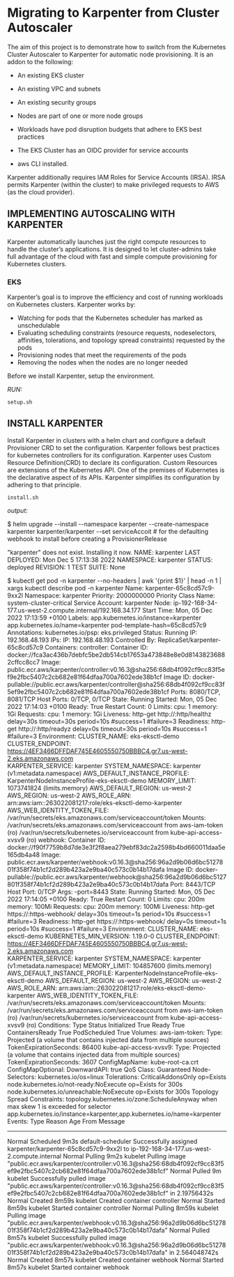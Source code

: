 # Migrating to Karpenter from Cluster Autoscaler

The aim of this project is to demonstrate how to switch from the Kubernetes Cluster Autoscaler to Karpenter for automatic node provisioning. It is an addon to the following:
- An existing EKS cluster
- An existing VPC and subnets
- An existing security groups
- Nodes are part of one or more node groups
- Workloads have pod disruption budgets that adhere to EKS best practices
- The EKS Cluster has an OIDC provider for service accounts

- aws CLI installed. 

Karpenter additionally requires IAM Roles for Service Accounts (IRSA). IRSA permits Karpenter (within the cluster) to make privileged requests to AWS (as the cloud provider).

## IMPLEMENTING AUTOSCALING WITH KARPENTER

Karpenter automatically launches just the right compute resources to handle the cluster’s applications. It is designed to let cluster-admins take full advantage of the cloud with fast and simple compute provisioning for Kubernetes clusters.

### EKS

Karpenter’s goal is to improve the efficiency and cost of running workloads on Kubernetes clusters. Karpenter works by:

- Watching for pods that the Kubernetes scheduler has marked as unschedulable
- Evaluating scheduling constraints (resource requests, nodeselectors, affinities, tolerations, and topology spread constraints) requested by the pods
- Provisioning nodes that meet the requirements of the pods
- Removing the nodes when the nodes are no longer needed

Before we install Karpenter, setup the environment.

*RUN:*

```shell
setup.sh
```

## INSTALL KARPENTER
Install Karpenter in clusters with a helm chart and configure a default Provisioner CRD to set the configuration. Karpenter follows best practices for kubernetes controllers for its configuration. Karpenter uses Custom Resource Definition(CRD) to declare its configuration. Custom Resources are extensions of the Kubernetes API. One of the premises of Kubernetes is the declarative aspect of its APIs. Karpenter simplifies its configuration by adhering to that principle.

```shell
install.sh
```

*output:*

$ helm upgrade --install --namespace karpenter --create-namespace   karpenter karpenter/karpenter   --set serviceAccoit # for the defaulting webhook to install before creating a ProvisionerRelease 

"karpenter" does not exist. Installing it now. 
NAME: karpenter
LAST DEPLOYED: Mon Dec  5 17:13:38 2022
NAMESPACE: karpenter
STATUS: deployed
REVISION: 1
TEST SUITE: None

$ kubectl get pod -n karpenter --no-headers | awk '{print $1}' | head -n 1 | xargs kubectl describe pod -n karpenter
Name:                 karpenter-65c8cd57c9-9xx2l
Namespace:            karpenter
Priority:             2000000000
Priority Class Name:  system-cluster-critical
Service Account:      karpenter
Node:                 ip-192-168-34-177.us-west-2.compute.internal/192.168.34.177
Start Time:           Mon, 05 Dec 2022 17:13:59 +0100
Labels:               app.kubernetes.io/instance=karpenter
                      app.kubernetes.io/name=karpenter
                      pod-template-hash=65c8cd57c9
Annotations:          kubernetes.io/psp: eks.privileged
Status:               Running
IP:                   192.168.48.193
IPs:
  IP:           192.168.48.193
Controlled By:  ReplicaSet/karpenter-65c8cd57c9
Containers:
  controller:
    Container ID:   docker://fca3ac436b7debfc5be2db514cb17653a473848e8e0d81438236882cffcc8cc7
    Image:          public.ecr.aws/karpenter/controller:v0.16.3@sha256:68db4f092cf9cc83f5ef9e2fbc5407c2cb682e81f64dfaa700a7602ede38b1cf
    Image ID:       docker-pullable://public.ecr.aws/karpenter/controller@sha256:68db4f092cf9cc83f5ef9e2fbc5407c2cb682e81f64dfaa700a7602ede38b1cf
    Ports:          8080/TCP, 8081/TCP
    Host Ports:     0/TCP, 0/TCP
    State:          Running
      Started:      Mon, 05 Dec 2022 17:14:03 +0100
    Ready:          True
    Restart Count:  0
    Limits:
      cpu:     1
      memory:  1Gi
    Requests:
      cpu:      1
      memory:   1Gi
    Liveness:   http-get http://:http/healthz delay=30s timeout=30s period=10s #success=1 #failure=3
    Readiness:  http-get http://:http/readyz delay=0s timeout=30s period=10s #success=1 #failure=3
    Environment:
      CLUSTER_NAME:                  eks-eksctl-demo
      CLUSTER_ENDPOINT:              https://4EF3466DFFDAF745E4605550750BBBC4.gr7.us-west-2.eks.amazonaws.com        
      KARPENTER_SERVICE:             karpenter
      SYSTEM_NAMESPACE:              karpenter (v1:metadata.namespace)
      AWS_DEFAULT_INSTANCE_PROFILE:  KarpenterNodeInstanceProfile-eks-eksctl-demo
      MEMORY_LIMIT:                  1073741824 (limits.memory)
      AWS_DEFAULT_REGION:            us-west-2
      AWS_REGION:                    us-west-2
      AWS_ROLE_ARN:                  arn:aws:iam::263022081217:role/eks-eksctl-demo-karpenter
      AWS_WEB_IDENTITY_TOKEN_FILE:   /var/run/secrets/eks.amazonaws.com/serviceaccount/token
    Mounts:
      /var/run/secrets/eks.amazonaws.com/serviceaccount from aws-iam-token (ro)
      /var/run/secrets/kubernetes.io/serviceaccount from kube-api-access-xvsv9 (ro)
  webhook:
    Container ID:  docker://f90f7759b8d7de3e3f2f8aea279ebf83dc2a2598b4bd660011daa5e165db4a48
    Image:         public.ecr.aws/karpenter/webhook:v0.16.3@sha256:96a2d9b06d6bc5127801f358f74b1cf2d289b423a2e9ba40c573c0b14b17dafa
    Image ID:      docker-pullable://public.ecr.aws/karpenter/webhook@sha256:96a2d9b06d6bc5127801f358f74b1cf2d289b423a2e9ba40c573c0b14b17dafa
    Port:          8443/TCP
    Host Port:     0/TCP
    Args:
      -port=8443
    State:          Running
      Started:      Mon, 05 Dec 2022 17:14:05 +0100
    Ready:          True
    Restart Count:  0
    Limits:
      cpu:     200m
      memory:  100Mi
    Requests:
      cpu:      200m
      memory:   100Mi
    Liveness:   http-get https://:https-webhook/ delay=30s timeout=1s period=10s #success=1 #failure=3
    Readiness:  http-get https://:https-webhook/ delay=0s timeout=1s period=10s #success=1 #failure=3
    Environment:
      CLUSTER_NAME:                  eks-eksctl-demo
      KUBERNETES_MIN_VERSION:        1.19.0-0
      CLUSTER_ENDPOINT:              https://4EF3466DFFDAF745E4605550750BBBC4.gr7.us-west-2.eks.amazonaws.com        
      KARPENTER_SERVICE:             karpenter
      SYSTEM_NAMESPACE:              karpenter (v1:metadata.namespace)
      MEMORY_LIMIT:                  104857600 (limits.memory)
      AWS_DEFAULT_INSTANCE_PROFILE:  KarpenterNodeInstanceProfile-eks-eksctl-demo
      AWS_DEFAULT_REGION:            us-west-2
      AWS_REGION:                    us-west-2
      AWS_ROLE_ARN:                  arn:aws:iam::263022081217:role/eks-eksctl-demo-karpenter
      AWS_WEB_IDENTITY_TOKEN_FILE:   /var/run/secrets/eks.amazonaws.com/serviceaccount/token
    Mounts:
      /var/run/secrets/eks.amazonaws.com/serviceaccount from aws-iam-token (ro)
      /var/run/secrets/kubernetes.io/serviceaccount from kube-api-access-xvsv9 (ro)
Conditions:
  Type              Status
  Initialized       True
  Ready             True
  ContainersReady   True
  PodScheduled      True
Volumes:
  aws-iam-token:
    Type:                    Projected (a volume that contains injected data from multiple sources)
    TokenExpirationSeconds:  86400
  kube-api-access-xvsv9:
    Type:                     Projected (a volume that contains injected data from multiple sources)
    TokenExpirationSeconds:   3607
    ConfigMapName:            kube-root-ca.crt
    ConfigMapOptional:        <nil>
    DownwardAPI:              true
QoS Class:                    Guaranteed
Node-Selectors:               kubernetes.io/os=linux
Tolerations:                  CriticalAddonsOnly op=Exists
                              node.kubernetes.io/not-ready:NoExecute op=Exists for 300s
                              node.kubernetes.io/unreachable:NoExecute op=Exists for 300s
Topology Spread Constraints:  topology.kubernetes.io/zone:ScheduleAnyway when max skew 1 is exceeded for selector app.kubernetes.io/instance=karpenter,app.kubernetes.io/name=karpenter
Events:
  Type    Reason     Age    From               Message
  ----    ------     ----   ----               -------
  Normal  Scheduled  9m3s   default-scheduler  Successfully assigned karpenter/karpenter-65c8cd57c9-9xx2l to ip-192-168-34-177.us-west-2.compute.internal
  Normal  Pulling    9m2s   kubelet            Pulling image "public.ecr.aws/karpenter/controller:v0.16.3@sha256:68db4f092cf9cc83f5ef9e2fbc5407c2cb682e81f64dfaa700a7602ede38b1cf"
  Normal  Pulled     9m     kubelet            Successfully pulled image "public.ecr.aws/karpenter/controller:v0.16.3@sha256:68db4f092cf9cc83f5ef9e2fbc5407c2cb682e81f64dfaa700a7602ede38b1cf" in 2.19756432s
  Normal  Created    8m59s  kubelet            Created container controller
  Normal  Started    8m59s  kubelet            Started container controller
  Normal  Pulling    8m59s  kubelet            Pulling image "public.ecr.aws/karpenter/webhook:v0.16.3@sha256:96a2d9b06d6bc5127801f358f74b1cf2d289b423a2e9ba40c573c0b14b17dafa"
  Normal  Pulled     8m57s  kubelet            Successfully pulled image "public.ecr.aws/karpenter/webhook:v0.16.3@sha256:96a2d9b06d6bc5127801f358f74b1cf2d289b423a2e9ba40c573c0b14b17dafa" in 2.564048742s
  Normal  Created    8m57s  kubelet            Created container webhook
  Normal  Started    8m57s  kubelet            Started container webhook
